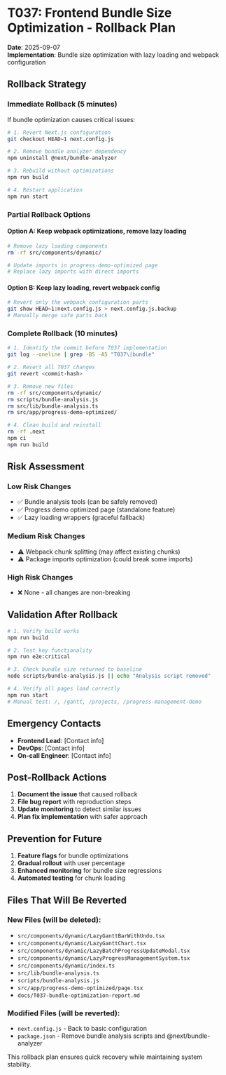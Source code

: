 # T037: Frontend Bundle Size Optimization - Rollback Plan

**Date**: 2025-09-07  
**Implementation**: Bundle size optimization with lazy loading and webpack configuration

## Rollback Strategy

### Immediate Rollback (5 minutes)

If bundle optimization causes critical issues:

```bash
# 1. Revert Next.js configuration
git checkout HEAD~1 next.config.js

# 2. Remove bundle analyzer dependency
npm uninstall @next/bundle-analyzer

# 3. Rebuild without optimizations
npm run build

# 4. Restart application
npm run start
```

### Partial Rollback Options

#### Option A: Keep webpack optimizations, remove lazy loading

```bash
# Remove lazy loading components
rm -rf src/components/dynamic/

# Update imports in progress-demo-optimized page
# Replace lazy imports with direct imports
```

#### Option B: Keep lazy loading, revert webpack config

```bash
# Revert only the webpack configuration parts
git show HEAD~1:next.config.js > next.config.js.backup
# Manually merge safe parts back
```

### Complete Rollback (10 minutes)

```bash
# 1. Identify the commit before T037 implementation
git log --oneline | grep -B5 -A5 "T037\|bundle"

# 2. Revert all T037 changes
git revert <commit-hash>

# 3. Remove new files
rm -rf src/components/dynamic/
rm scripts/bundle-analysis.js
rm src/lib/bundle-analysis.ts
rm src/app/progress-demo-optimized/

# 4. Clean build and reinstall
rm -rf .next
npm ci
npm run build
```

## Risk Assessment

### Low Risk Changes
- ✅ Bundle analysis tools (can be safely removed)
- ✅ Progress demo optimized page (standalone feature)
- ✅ Lazy loading wrappers (graceful fallback)

### Medium Risk Changes  
- ⚠️ Webpack chunk splitting (may affect existing chunks)
- ⚠️ Package imports optimization (could break some imports)

### High Risk Changes
- ❌ None - all changes are non-breaking

## Validation After Rollback

```bash
# 1. Verify build works
npm run build

# 2. Test key functionality
npm run e2e:critical

# 3. Check bundle size returned to baseline
node scripts/bundle-analysis.js || echo "Analysis script removed"

# 4. Verify all pages load correctly
npm run start
# Manual test: /, /gantt, /projects, /progress-management-demo
```

## Emergency Contacts

- **Frontend Lead**: [Contact info]
- **DevOps**: [Contact info]  
- **On-call Engineer**: [Contact info]

## Post-Rollback Actions

1. **Document the issue** that caused rollback
2. **File bug report** with reproduction steps
3. **Update monitoring** to detect similar issues
4. **Plan fix implementation** with safer approach

## Prevention for Future

1. **Feature flags** for bundle optimizations
2. **Gradual rollout** with user percentage
3. **Enhanced monitoring** for bundle size regressions
4. **Automated testing** for chunk loading

## Files That Will Be Reverted

### New Files (will be deleted):
- `src/components/dynamic/LazyGanttBarWithUndo.tsx`
- `src/components/dynamic/LazyGanttChart.tsx`
- `src/components/dynamic/LazyBatchProgressUpdateModal.tsx`
- `src/components/dynamic/LazyProgressManagementSystem.tsx`
- `src/components/dynamic/index.ts`
- `src/lib/bundle-analysis.ts`
- `scripts/bundle-analysis.js`
- `src/app/progress-demo-optimized/page.tsx`
- `docs/T037-bundle-optimization-report.md`

### Modified Files (will be reverted):
- `next.config.js` - Back to basic configuration
- `package.json` - Remove bundle analysis scripts and @next/bundle-analyzer

This rollback plan ensures quick recovery while maintaining system stability.